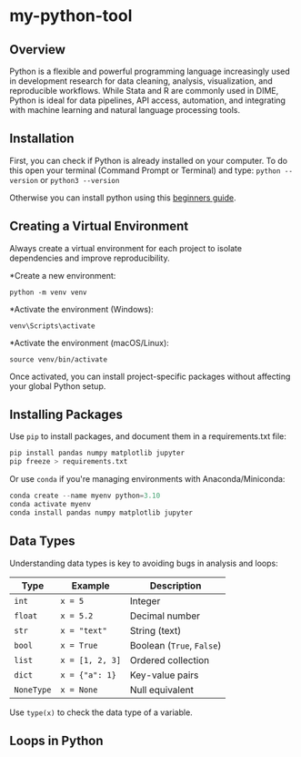 # my-python-tool
## Overview

Python is a flexible and powerful programming language increasingly used in development research for data cleaning, analysis, visualization, and reproducible workflows. While Stata and R are commonly used in DIME, Python is ideal for data pipelines, API access, automation, and integrating with machine learning and natural language processing tools.

## Installation

First, you can check if Python is already installed on your computer. To do this open your terminal (Command Prompt or Terminal) and type:
 <code>python --version</code>
or 
 <code>python3 --version</code>

Otherwise you can install python using this [beginners guide](https://wiki.python.org/moin/BeginnersGuide/Download/).

## Creating a Virtual Environment

Always create a virtual environment for each project to isolate dependencies and improve reproducibility.

*Create a new environment:

<code>python -m venv venv</code>

*Activate the environment (Windows):

<code>venv\Scripts\activate</code>

*Activate the environment (macOS/Linux):

<code>source venv/bin/activate</code>

Once activated, you can install project-specific packages without affecting your global Python setup.


## Installing Packages

Use <code>pip</code> to install packages, and document them in a requirements.txt file:

```python
pip install pandas numpy matplotlib jupyter
pip freeze > requirements.txt
```

 
Or use <code>conda</code> if you're managing environments with Anaconda/Miniconda:

```python
conda create --name myenv python=3.10
conda activate myenv
conda install pandas numpy matplotlib jupyter
```


## Data Types

Understanding data types is key to avoiding bugs in analysis and loops:

| Type       | Example         | Description               |
| ---------- | --------------- | ------------------------- |
| `int`      | `x = 5`         | Integer                   |
| `float`    | `x = 5.2`       | Decimal number            |
| `str`      | `x = "text"`    | String (text)             |
| `bool`     | `x = True`      | Boolean (`True`, `False`) |
| `list`     | `x = [1, 2, 3]` | Ordered collection        |
| `dict`     | `x = {"a": 1}`  | Key-value pairs           |
| `NoneType` | `x = None`      | Null equivalent           |

Use `type(x)` to check the data type of a variable.

## Loops in Python

